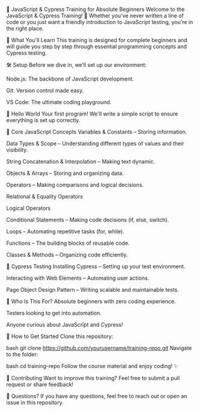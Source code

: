 🚀 JavaScript & Cypress Training for Absolute Beginners
Welcome to the JavaScript & Cypress Training! 🎉 Whether you've never written a line of code or you just want a friendly introduction to JavaScript testing, you're in the right place.

📌 What You'll Learn
This training is designed for complete beginners and will guide you step by step through essential programming concepts and Cypress testing.

🛠 Setup
Before we dive in, we’ll set up our environment:

Node.js: The backbone of JavaScript development.

Git: Version control made easy.

VS Code: The ultimate coding playground.

👋 Hello World
Your first program! We'll write a simple script to ensure everything is set up correctly.

🧠 Core JavaScript Concepts
Variables & Constants – Storing information.

Data Types & Scope – Understanding different types of values and their visibility.

String Concatenation & Interpolation – Making text dynamic.

Objects & Arrays – Storing and organizing data.

Operators – Making comparisons and logical decisions.

Relational & Equality Operators

Logical Operators

Conditional Statements – Making code decisions (if, else, switch).

Loops – Automating repetitive tasks (for, while).

Functions – The building blocks of reusable code.

Classes & Methods – Organizing code efficiently.

🔎 Cypress Testing
Installing Cypress – Setting up your test environment.

Interacting with Web Elements – Automating user actions.

Page Object Design Pattern – Writing scalable and maintainable tests.

🎯 Who Is This For?
Absolute beginners with zero coding experience.

Testers looking to get into automation.

Anyone curious about JavaScript and Cypress!

🚀 How to Get Started
Clone this repository:

bash
git clone https://github.com/yourusername/training-repo.git
Navigate to the folder:

bash
cd training-repo
Follow the course material and enjoy coding! ✨

🤝 Contributing
Want to improve this training? Feel free to submit a pull request or share feedback!

💬 Questions?
If you have any questions, feel free to reach out or open an issue in this repository.